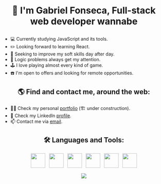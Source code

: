 # <p align=center>:wave: I'm Gabriel Fonseca, Full-stack web developer wannabe</p>
- :computer: Currently studying JavaScript and its tools.<br>
- :pencil2: Looking forward to learning React.<br>
- :person_in_tuxedo: Seeking to improve my soft skills day after day.<br>
- :eyes: Logic problems always get my attention.<br>
- :joystick: I love playing almost every kind of game.<br>
- :telephone: I'm open to offers and looking for remote opportunities.<br>

## <p align=center>:earth_americas: Find and contact me, around the web:</p>
- :raising_hand_man: Check my personal [portfolio](https://github.com/Gopxfs?tab=repositories) (:building_construction: under construction).
- :mag_right: Check my LinkedIn [profile](https://www.linkedin.com/in/gabriel-fonseca-sales-8bb64b236/).
- :mailbox: Contact me via <a href="mailto:gopxfs@hotmail.com">email</a>.

## <p align=center>:hammer_and_wrench: Languages and Tools:</p>
<p align=center>
<img src="https://cdn.jsdelivr.net/gh/devicons/devicon/icons/html5/html5-original-wordmark.svg" height="45"> &nbsp; <img src="https://cdn.jsdelivr.net/gh/devicons/devicon/icons/css3/css3-original-wordmark.svg" height="45"> &nbsp; <img src="https://cdn.jsdelivr.net/gh/devicons/devicon/icons/sass/sass-original.svg" height="45"> &nbsp; <img src="https://cdn.jsdelivr.net/gh/devicons/devicon/icons/javascript/javascript-plain.svg" height="45"> &nbsp; <img src="https://cdn.jsdelivr.net/gh/devicons/devicon/icons/webpack/webpack-original.svg" height="45"> &nbsp; <img src="https://cdn.jsdelivr.net/gh/devicons/devicon/icons/git/git-plain-wordmark.svg" height="45" >
</p>
<p align=center><img src ="https://github-readme-stats.vercel.app/api/top-langs/?username=gopxfs&theme=tokyonight"></p>
